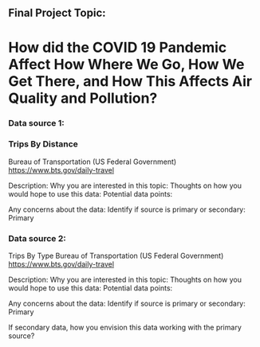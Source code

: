 ## Final Project Topic: 
# How did the COVID 19 Pandemic Affect How Where We Go, How We Get There, and How This Affects Air Quality and Pollution?

### Data source 1:
### Trips By Distance
Bureau of Transportation (US Federal Government)
https://www.bts.gov/daily-travel

Description:
Why you are interested in this topic:
Thoughts on how you would hope to use this data:
Potential data points:

Any concerns about the data:
Identify if source is primary or secondary: Primary


### Data source 2:
Trips By Type
Bureau of Transportation (US Federal Government)
https://www.bts.gov/daily-travel

Description:
Why you are interested in this topic:
Thoughts on how you would hope to use this data:
Potential data points:

Any concerns about the data:
Identify if source is primary or secondary: Primary


If secondary data, how you envision this data working with the primary source?
